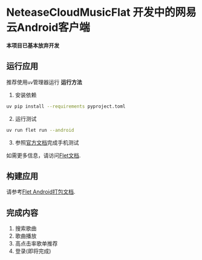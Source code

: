 # NeteaseCloudMusicFlat 开发中的网易云Android客户端

**本项目已基本放弃开发**

## 运行应用
推荐使用`uv`管理器运行
**运行方法**
1. 安装依赖
```sh
uv pip install --requirements pyproject.toml
```
2. 运行测试
```sh
uv run flet run --android
```
3. 参照[官方文档](https://flet.dev/docs/getting-started/testing-on-android)完成手机测试


如需更多信息，请访问[Flet文档](https://flet.dev/docs/getting-started/).

## 构建应用
请参考[Flet Android打包文档](https://flet.dev/docs/publish/android/).

## 完成内容
1. 搜索歌曲
2. 歌曲播放
3. 高点击率歌单推荐
4. 登录(即将完成)
